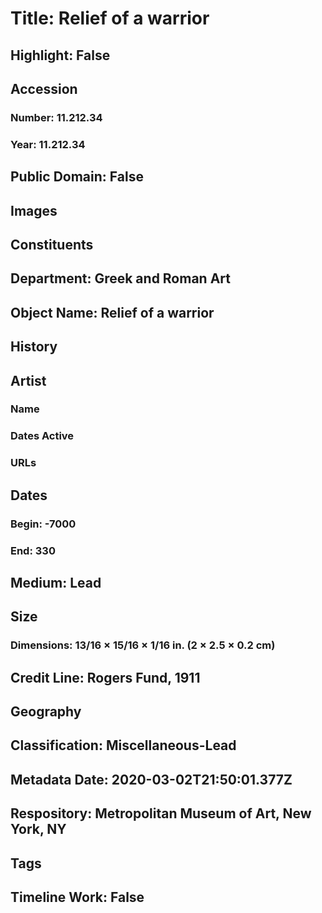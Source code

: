 # Title: Relief of a warrior
## Highlight: False
## Accession
### Number: 11.212.34
### Year: 11.212.34
## Public Domain: False
## Images
## Constituents
## Department: Greek and Roman Art
## Object Name: Relief of a warrior
## History
## Artist
### Name
### Dates Active
### URLs
## Dates
### Begin: -7000
### End: 330
## Medium: Lead
## Size
### Dimensions: 13/16 × 15/16 × 1/16 in. (2 × 2.5 × 0.2 cm)
## Credit Line: Rogers Fund, 1911
## Geography
## Classification: Miscellaneous-Lead
## Metadata Date: 2020-03-02T21:50:01.377Z
## Respository: Metropolitan Museum of Art, New York, NY
## Tags
## Timeline Work: False